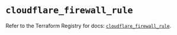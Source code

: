 # `cloudflare_firewall_rule`

Refer to the Terraform Registry for docs: [`cloudflare_firewall_rule`](https://registry.terraform.io/providers/cloudflare/cloudflare/4.30.0/docs/resources/firewall_rule).
